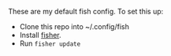 These are my default fish config. To set this up:
* Clone this repo into ~/.config/fish
* Install [fisher](https://github.com/jorgebucaran/fisher).
* Run `fisher update`
